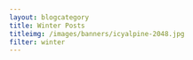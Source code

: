 ```yaml
---
layout: blogcategory
title: Winter Posts
titleimg: /images/banners/icyalpine-2048.jpg
filter: winter
---
```


